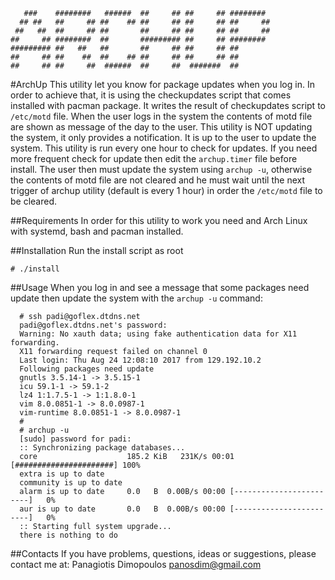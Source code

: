```
   ###    ########   ######  ##     ## ##     ## ########  
  ## ##   ##     ## ##    ## ##     ## ##     ## ##     ## 
 ##   ##  ##     ## ##       ##     ## ##     ## ##     ## 
##     ## ########  ##       ######### ##     ## ########  
######### ##   ##   ##       ##     ## ##     ## ##        
##     ## ##    ##  ##    ## ##     ## ##     ## ##        
##     ## ##     ##  ######  ##     ##  #######  ##        
```

#ArchUp
This utility let you know for package updates when you log in. In order to
achieve that, it is using the checkupdates script that comes installed with pacman
package. It writes the result of checkupdates script to `/etc/motd` file. When the
user logs in the system the contents of motd file are shown as message of the day to
the user.
This utility is NOT updating the system, it only provides a notification. It is up to
the user to update the system. This utility is run every one hour to check for updates.
If you need more frequent check for update then edit the `archup.timer` file before install.
The user then must update the system using `archup -u`, otherwise the contents of motd
file are not cleared and he must wait until the next trigger of archup utility 
(default is every 1 hour) in order the `/etc/motd` file to be cleared.

##Requirements
In order for this utility to work you need and Arch Linux with systemd, bash and
pacman installed.

##Installation
Run the install script as root
```
# ./install
```

##Usage
When you log in and see a message that some packages need update then update the
system with the `archup -u` command:
```
  # ssh padi@goflex.dtdns.net
  padi@goflex.dtdns.net's password: 
  Warning: No xauth data; using fake authentication data for X11 forwarding.
  X11 forwarding request failed on channel 0
  Last login: Thu Aug 24 12:08:10 2017 from 129.192.10.2
  Following packages need update
  gnutls 3.5.14-1 -> 3.5.15-1
  icu 59.1-1 -> 59.1-2
  lz4 1:1.7.5-1 -> 1:1.8.0-1
  vim 8.0.0851-1 -> 8.0.0987-1
  vim-runtime 8.0.0851-1 -> 8.0.0987-1
  #
  # archup -u
  [sudo] password for padi: 
  :: Synchronizing package databases...
  core                    185.2 KiB   231K/s 00:01 [######################] 100%
  extra is up to date
  community is up to date
  alarm is up to date     0.0   B  0.00B/s 00:00 [------------------------]   0%
  aur is up to date       0.0   B  0.00B/s 00:00 [------------------------]   0%
  :: Starting full system upgrade...
  there is nothing to do 
```

##Contacts
If you have problems, questions, ideas or suggestions, please contact me at:
Panagiotis Dimopoulos panosdim@gmail.com